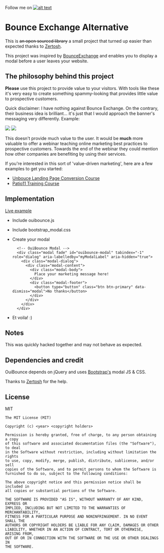 <!-- Grab your social icons from https://github.com/carlsednaoui/gitsocial -->
Follow me on [![alt text][1]][1.1]

[1]: http://i.imgur.com/tXSoThF.png (twitter)
[1.1]: http://www.twitter.com/carlsednaoui
<!-- Grab your social icons from https://github.com/carlsednaoui/gitsocial -->

# Bounce Exchange Alternative
This is ~~an open sourced library~~ a small project that turned up easier than expected thanks to [Zertosh](https://github.com/zertosh).

This project was inspired by [BounceExchange](http://bounceexchange.com/) and enables you to display a modal before a user leaves your website.

## The philosophy behind this project
**Please** use this project to provide value to your visitors. With tools like these it's very easy to create something spammy-looking that provides little value to prospective customers.

Quick disclaimer: I have nothing against Bounce Exchange. On the contrary, their business idea is brilliant... it's just that I would approach the banner's messaging very differently. Example:

![](http://i.imgur.com/ot2xNi4.png)
![](http://i.imgur.com/tpQNyOr.png)

This doesn't provide much value to the user. It would be **much** more valuable to offer a webinar teaching online marketing best practices to prospective customers. Towards the end of the webinar they could mention how other companies are benefiting by using their services.

If you're interested in this sort of 'value-driven marketing', here are a few examples to get you started:

- [Unbouce Landing Page Conversion Course](http://do.thelandingpagecourse.com/)
- [Patio11 Training Course](https://training.kalzumeus.com/)

## Implementation
[Live example](http://colors.carlsednaoui.com/)

- Include ouibounce.js
- Include bootstrap_modal.css
- Create your modal

        <!-- OuiBounce Modal -->
        <div class="modal fade" id="ouibounce-modal" tabindex="-1" role="dialog" aria-labelledby="myModalLabel" aria-hidden="true">
          <div class="modal-dialog">
            <div class="modal-content">
              <div class="modal-body">
                Place your marketing message here!
              </div>
              <div class="modal-footer">
                <button type="button" class="btn btn-primary" data-dismiss="modal">No thanks</button>
              </div>
            </div>
          </div>
        </div>

- Et voila! :)

## Notes
This was quickly hacked together and may not behave as expected.


## Dependencies and credit
OuiBounce depends on jQuery and uses [Bootstrap's](http://getbootstrap.com/javascript/#modals) modal JS & CSS.

Thanks to [Zertosh](https://github.com/zertosh) for the help.

## License
MIT

    The MIT License (MIT)

    Copyright (c) <year> <copyright holders>

    Permission is hereby granted, free of charge, to any person obtaining a copy
    of this software and associated documentation files (the "Software"), to deal
    in the Software without restriction, including without limitation the rights
    to use, copy, modify, merge, publish, distribute, sublicense, and/or sell
    copies of the Software, and to permit persons to whom the Software is
    furnished to do so, subject to the following conditions:

    The above copyright notice and this permission notice shall be included in
    all copies or substantial portions of the Software.

    THE SOFTWARE IS PROVIDED "AS IS", WITHOUT WARRANTY OF ANY KIND, EXPRESS OR
    IMPLIED, INCLUDING BUT NOT LIMITED TO THE WARRANTIES OF MERCHANTABILITY,
    FITNESS FOR A PARTICULAR PURPOSE AND NONINFRINGEMENT. IN NO EVENT SHALL THE
    AUTHORS OR COPYRIGHT HOLDERS BE LIABLE FOR ANY CLAIM, DAMAGES OR OTHER
    LIABILITY, WHETHER IN AN ACTION OF CONTRACT, TORT OR OTHERWISE, ARISING FROM,
    OUT OF OR IN CONNECTION WITH THE SOFTWARE OR THE USE OR OTHER DEALINGS IN
    THE SOFTWARE.
